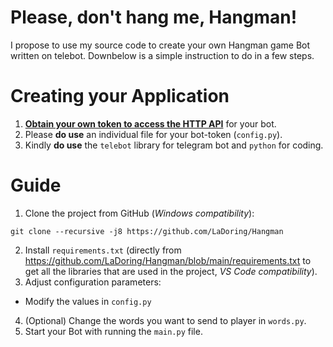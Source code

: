 # Please, don't hang me, Hangman!

I propose to use my source code to create your own Hangman game Bot written on telebot. Downbelow is a simple instruction to do in a few steps.

# Creating your Application

1. [**Obtain your own token to access the HTTP API**](https://t.me/BotFather) for your bot.
2. Please **do use** an individual file for your bot-token (`config.py`).
3. Kindly **do use** the `telebot` library for telegram bot and `python` for coding.
# Guide

1. Clone the project from GitHub (*Windows compatibility*):
```
git clone --recursive -j8 https://github.com/LaDoring/Hangman
```
2. Install `requirements.txt` (directly from https://github.com/LaDoring/Hangman/blob/main/requirements.txt to get all the libraries that are used in the project, *VS Code compatibility*).
3. Adjust configuration parameters:
- Modify the values in `config.py`
4. (Optional) Change the words you want to send to player in `words.py`.
5. Start your Bot with running the `main.py` file.
